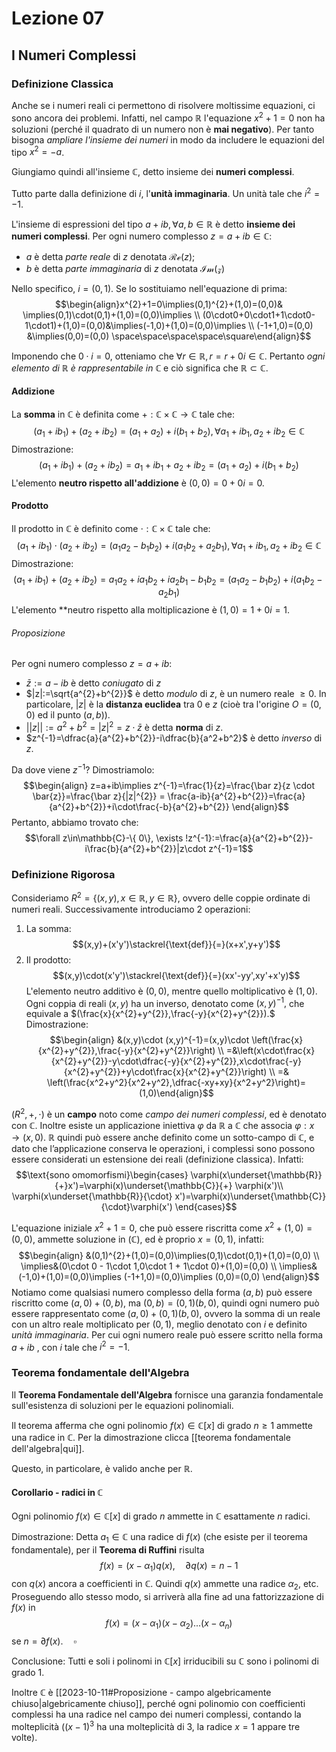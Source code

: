 # Lezione 07

## I Numeri Complessi
### Definizione Classica
Anche se i numeri reali ci permettono di risolvere moltissime equazioni, ci sono ancora dei problemi. Infatti, nel campo $\mathbb{R}$ l'equazione $x^2+1=0$ non ha soluzioni (perché il quadrato di un numero non è **mai negativo**). Per tanto bisogna *ampliare l'insieme dei numeri* in modo da includere le equazioni del tipo $x^2=-a$.

Giungiamo quindi all'insieme $\mathbb{C}$, detto insieme dei **numeri complessi**.

Tutto parte dalla definizione di $i$, l'**unità immaginaria**. Un unità tale che $i^2=-1$. 

L'insieme di espressioni del tipo $a+ib,\forall a,b\in\mathbb{R}$ è detto **insieme dei numeri complessi**. Per ogni numero complesso $z=a+ib\in\mathbb{C}$:
- $a$ è detta *parte reale* di $z$ denotata $\mathcal{Re}(z)$;
- $b$ è detta *parte immaginaria* di $z$ denotata $\mathcal{Im(z)}$

Nello specifico, $i=(0,1).$ Se lo sostituiamo nell'equazione di prima:$$\begin{align}x^{2}+1=0\implies(0,1)^{2}+(1,0)=(0,0)& \implies(0,1)\cdot(0,1)+(1,0)=(0,0)\implies \\ (0\cdot0+0\cdot1+1\cdot0-1\cdot1)+(1,0)=(0,0)&\implies(-1,0)+(1,0)=(0,0)\implies \\
(-1+1,0)=(0,0) &\implies(0,0)=(0,0) \space\space\space\space\square\end{align}$$

Imponendo che $0\cdot i=0$, otteniamo che $\forall r \in \mathbb{R}, r=r+0i\in\mathbb{C}$. Pertanto *ogni elemento di $\mathbb{R}$ è rappresentabile in $\mathbb{C}$* e ciò significa che $\mathbb{R}\subset\mathbb{C}$.

#### Addizione
La **somma** in $\mathbb{C}$ è definita come $+:\mathbb{C}\times\mathbb{C}\longrightarrow\mathbb{C}$ tale che:$$(a_1+ib_1)+(a_2+ib_2)=(a_1+a_2)+i(b_1+b_2),\forall a_1+ib_1,a_2+ib_2\in\mathbb{C}$$Dimostrazione:$$(a_1+ib_1)+(a_2+ib_2)=a_1+ib_1+a_2+ib_2=(a_1+a_2)+i(b_1+b_2)$$L'elemento **neutro rispetto all'addizione** è $(0,0)=0+0i=0.$
#### Prodotto
Il prodotto in $\mathbb{C}$ è definito come $\cdot:\mathbb{C}\times\mathbb{C}$ tale che:$$(a_1+ib_1)\cdot(a_2+ib_2)=(a_1a_2-b_1b_2)+i(a_1b_2+a_2b_1),\forall a_1+ib_1,a_2+ib_2\in\mathbb{C}$$Dimostrazione:$$(a_1+ib_1)+(a_2+ib_2)=a_1a_2+ia_1b_2+ia_2b_1-b_1b_2=(a_1a_2-b_1b_2)+i(a_1b_2-a_2b_1)$$L'elemento **neutro rispetto alla moltiplicazione è $(1,0)=1+0i=1.$ 

###### Proposizione
Per ogni numero complesso $z=a+ib:$
- $\bar{z}:=a-ib$ è detto *coniugato* di $z$
- $|z|:=\sqrt{a^{2}+b^{2}}$ è detto *modulo* di $z$, è un numero reale $\ge0.$ In particolare, $|z|$ è la **distanza euclidea** tra $0$ e $z$ (cioè tra l'origine $O=(0,0)$ ed il punto $(a,b)$).
- $||z||:=a^{2}+b^{2}=|z|^{2}=z\cdot\bar z$ è detta **norma** di $z$.
- $z^{-1}=\dfrac{a}{a^{2}+b^{2}}-i\dfrac{b}{a^2+b^2}$ è detto *inverso* di $z$.

Da dove viene $z^{-1}$? Dimostriamolo:$$\begin{align} z=a+ib\implies z^{-1}=\frac{1}{z}=\frac{\bar z}{z \cdot \bar{z}}=\frac{\bar z}{|z|^{2}}  = \frac{a-ib}{a^{2}+b^{2}}=\frac{a}{a^{2}+b^{2}}+i\cdot\frac{-b}{a^{2}+b^{2}} \end{align}$$Pertanto, abbiamo trovato che:$$\forall z\in\mathbb{C}-\{ 0\}, \exists !z^{-1}:=\frac{a}{a^{2}+b^{2}}-i\frac{b}{a^{2}+b^{2}}|z\cdot z^{-1}=1$$
### Definizione Rigorosa
Consideriamo $R^2=\{(x,y), x\in\mathbb{R},y\in\mathbb{R} \},$ ovvero delle coppie ordinate di numeri reali. Successivamente introduciamo 2 operazioni:
1) La somma: $$(x,y)+(x'y')\stackrel{\text{def}}{=}(x+x',y+y')$$
2) Il prodotto: $$(x,y)\cdot(x'y')\stackrel{\text{def}}{=}(xx'-yy',xy'+x'y)$$
L'elemento neutro additivo è $(0,0),$ mentre quello moltiplicativo è $(1,0).$ Ogni coppia di reali $(x,y)$ ha un inverso, denotato come $(x,y)^{-1},$ che equivale a $(\frac{x}{x^{2}+y^{2}},\frac{-y}{x^{2}+y^{2}}).$
Dimostrazione:
$$\begin{align} &(x,y)\cdot (x,y)^{-1}=(x,y)\cdot \left(\frac{x}{x^{2}+y^{2}},\frac{-y}{x^{2}+y^{2}}\right) \\ =&\left(x\cdot\frac{x}{x^{2}+y^{2}}-y\cdot\dfrac{-y}{x^{2}+y^{2}},x\cdot\frac{-y}{x^{2}+y^{2}}+y\cdot\frac{x}{x^{2}+y^{2}}\right) \\ =& \left(\frac{x^2+y^2}{x^2+y^2},\dfrac{-xy+xy}{x^2+y^2}\right)=(1,0)\end{align}$$

$(R^{2},+,\cdot)$ è un **campo** noto come *campo dei numeri complessi*, ed è denotato con $\mathbb{C}.$ Inoltre esiste un applicazione iniettiva $\varphi$ da $\mathbb{R}$ a $\mathbb{C}$ che associa $\varphi : x → (x, 0)$. $\mathbb{R}$ quindi può essere anche definito come un sotto-campo di $\mathbb{C}$, e dato che l’applicazione conserva le operazioni, i complessi sono possono essere considerati un estensione dei reali (definizione classica). Infatti:$$\text{sono omomorfismi}\begin{cases}  \varphi(x\underset{\mathbb{R}}{+}x')=\varphi(x)\underset{\mathbb{C}}{+} \varphi(x')\\ \varphi(x\underset{\mathbb{R}}{\cdot} x')=\varphi(x)\underset{\mathbb{C}}{\cdot}\varphi(x') \end{cases}$$

L'equazione iniziale $x^2+1=0$, che può essere riscritta come $x^2+(1,0)=(0,0)$, ammette soluzione in $(\mathbb{C}),$ ed è proprio $x=(0,1),$ infatti:$$\begin{align} &(0,1)^{2}+(1,0)=(0,0)\implies(0,1)\cdot(0,1)+(1,0)=(0,0) \\ \implies&(0\cdot 0 - 1\cdot 1,0\cdot 1 + 1\cdot 0)+(1,0)=(0,0) \\ \implies&(-1,0)+(1,0)=(0,0)\implies (-1+1,0)=(0,0)\implies (0,0)=(0,0) \end{align}$$
Notiamo come qualsiasi numero complesso della forma $(a,b)$ può essere riscritto come $(a,0)+(0,b)$, ma $(0,b)=(0,1)(b,0)$, quindi ogni numero può essere rappresentato come $(a,0)+(0,1)(b,0)$, ovvero la somma di un reale con un altro reale moltiplicato per $(0,1),$ meglio denotato con $i$ e definito *unità immaginaria*. Per cui ogni numero reale può essere scritto nella forma  $a+ib$ , con $i$ tale che $i^2=-1$.
### Teorema fondamentale dell'Algebra
Il **Teorema Fondamentale dell'Algebra** fornisce una garanzia fondamentale sull'esistenza di soluzioni per le equazioni polinomiali. 

Il teorema afferma che ogni polinomio $f(x)\in \mathbb{C}[x]$ di grado $n\ge 1$ ammette una radice in $\mathbb{C}$. Per la dimostrazione clicca [[teorema fondamentale dell'algebra|qui]]. 

Questo, in particolare, è valido anche per $\mathbb{R}.$
#### Corollario - radici in $\mathbb{C}$
Ogni polinomio $f(x)\in\mathbb{C}[x]$ di grado $n$ ammette in $\mathbb{C}$ esattamente $n$ radici.

Dimostrazione:
Detta $a_{1}\in\mathbb{C}$ una radice di $f(x)$ (che esiste per il teorema fondamentale), per il **Teorema di Ruffini** risulta $$f(x)=(x-\alpha_{1})q(x),\quad \partial q(x) = n-1$$con $q(x)$ ancora a coefficienti in $\mathbb{C}.$ Quindi $q(x)$ ammette una radice $\alpha_{2},$ etc. Proseguendo allo stesso modo, si arriverà alla fine ad una fattorizzazione di $f(x)$ in $$f(x)=(x-\alpha_{1})(x-\alpha_{2})...(x-\alpha_{n})$$ se $n=\partial f(x).\quad\square$

Conclusione:
Tutti e soli i polinomi in $\mathbb{C}[x]$ irriducibili su $\mathbb{C}$ sono i polinomi di grado 1.

Inoltre $\mathbb{C}$ è [[2023-10-11#Proposizione - campo algebricamente chiuso|algebricamente chiuso]], perché ogni polinomio con coefficienti complessi ha una radice nel campo dei numeri complessi, contando la molteplicità ($(x-1)^3$ ha una molteplicità di $3,$ la radice $x=1$ appare tre volte).
